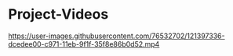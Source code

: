 # Project-Videos



https://user-images.githubusercontent.com/76532702/121397336-dcedee00-c971-11eb-9f1f-35f8e86b0d52.mp4


